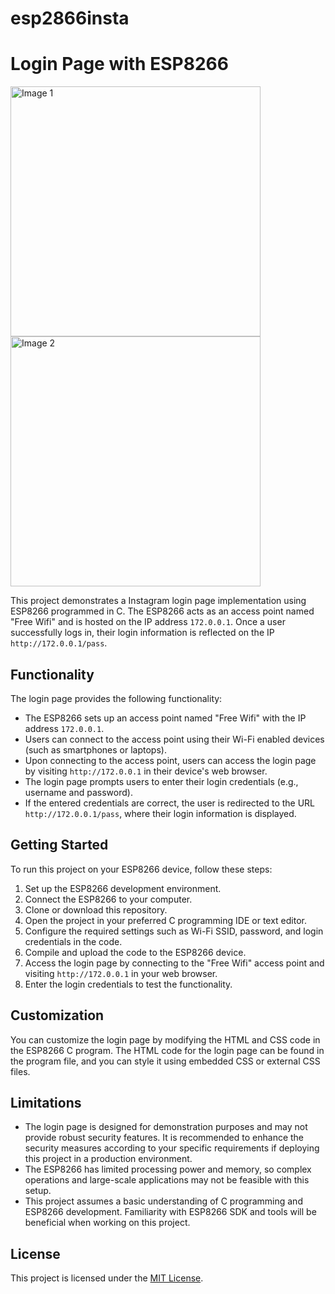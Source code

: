 # esp2866insta
# Login Page with ESP8266
<p float="left">
  <img src="https://m.media-amazon.com/images/I/61UOyRccN0L._SL1000_.jpg" alt="Image 1" width="400" style="margin-right: 20px;">
  <img src="https://upload.wikimedia.org/wikipedia/commons/thumb/9/95/Instagram_logo_2022.svg/225px-Instagram_logo_2022.svg.png" alt="Image 2" width="400">
</p>

This project demonstrates a Instagram login page implementation using ESP8266 programmed in C. The ESP8266 acts as an access point named "Free Wifi" and is hosted on the IP address `172.0.0.1`. Once a user successfully logs in, their login information is reflected on the IP `http://172.0.0.1/pass`.

## Functionality

The login page provides the following functionality:

- The ESP8266 sets up an access point named "Free Wifi" with the IP address `172.0.0.1`.
- Users can connect to the access point using their Wi-Fi enabled devices (such as smartphones or laptops).
- Upon connecting to the access point, users can access the login page by visiting `http://172.0.0.1` in their device's web browser.
- The login page prompts users to enter their login credentials (e.g., username and password).
- If the entered credentials are correct, the user is redirected to the URL `http://172.0.0.1/pass`, where their login information is displayed.

## Getting Started

To run this project on your ESP8266 device, follow these steps:

1. Set up the ESP8266 development environment.
2. Connect the ESP8266 to your computer.
3. Clone or download this repository.
4. Open the project in your preferred C programming IDE or text editor.
5. Configure the required settings such as Wi-Fi SSID, password, and login credentials in the code.
6. Compile and upload the code to the ESP8266 device.
7. Access the login page by connecting to the "Free Wifi" access point and visiting `http://172.0.0.1` in your web browser.
8. Enter the login credentials to test the functionality.

## Customization

You can customize the login page by modifying the HTML and CSS code in the ESP8266 C program. The HTML code for the login page can be found in the program file, and you can style it using embedded CSS or external CSS files.

## Limitations

- The login page is designed for demonstration purposes and may not provide robust security features. It is recommended to enhance the security measures according to your specific requirements if deploying this project in a production environment.
- The ESP8266 has limited processing power and memory, so complex operations and large-scale applications may not be feasible with this setup.
- This project assumes a basic understanding of C programming and ESP8266 development. Familiarity with ESP8266 SDK and tools will be beneficial when working on this project.

## License

This project is licensed under the [MIT License](LICENSE).
